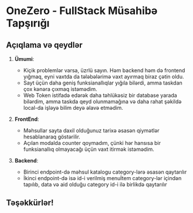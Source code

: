 # OneZero - FullStack Müsahibə Tapşırığı

## Açıqlama və qeydlər

1. **Ümumi**:

   - Kiçik problemlər varsa, üzrlü sayın. Həm backend həm də frontend yığmaq, eyni vaxtda da tələbələrimə vaxt ayırmaq biraz çətin oldu.
   - Sayt üçün daha geniş funksianallıqlar yığıla bilərdi, amma taskdan çox kənəra çıxmaq istəmədim.
   - Web Token istifadə edərək daha təhlükəsiz bir database yarada bilərdim, amma taskda qeyd olunmamağına və daha rahat şəkildə local-da işləyə       bilim deyə əlavə etmədim.

2. **FrontEnd**:
   - Məhsullar sayta daxil olduğunuz tarixə əsasən qiymətlər hesablanaraq göstərilir.
   - Açılan modalda counter qoymadım, çünki hər hansısa bir funksianallıq olmayacağı üçün vaxt itirmək istəmədim.

1. **Backend**:
    - Birinci endpoint-də məhsul katalogu category-lərə əsasən qaytarılır
    - İkinci endpoint-də isə id-i verilmiş menuİtem category-lər içindən tapılıb, data və aid olduğu category id-i ilə birlikdə qaytarılır

## Təşəkkürlər!

